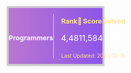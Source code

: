 <div style="background: linear-gradient(to right, #B977D1, #8E54E9); border: 5px solid #ccc; border-radius: 0px; padding: 0px; box-shadow: 0 2px 5px rgba(0, 0, 0, 0.1); display: flex; align-items: center; width: 50%;">
    <div style="flex: 1; text-align: center; display: flex; flex-direction: column; align-items: center;">
        <h2 style="font-size: 18px; color: #fff;">Programmers</h2>
    </div>
    <div style="border-left: 1px solid #fff; height: 120px;"></div>
    <div style="flex: 2; text-align: left; color: #fff;">
        <div style="display: flex; justify-content: space-between; padding: 0 20px;">
            <div>
                <h3 style="font-size: 18px; margin-bottom: 0; text-align: center;color: #FFE697; ">Rank🏅</h3>
                <p style="font-size: 22px;">4,481</p>
            </div>
            <div>
                <h3 style="font-size: 18px; margin-bottom: 0;text-align: center;color: #FFE697; ">Score</h3>
                <p style="font-size: 22px; text-align: center; ">1,584</p>
            </div>
            <div>
                <h3 style="font-size: 18px; margin-bottom: 0;color: #FFE697;">Solved</h3>
                <p style="font-size: 22px; text-align: center; ">297</p>
            </div>
        </div>
        <p style="font-size: 14px; text-align: center; margin-top: 4px;color: #FFE697;">Last Updated: 2023-12-15</p>
    </div>
</div>
